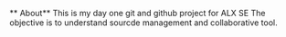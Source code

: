 ** About**
This is my day one git and github project for ALX SE
The objective is to understand sourcde management and collaborative tool.
